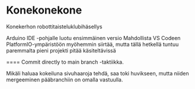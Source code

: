 # Konekonekone
Konekerhon robottitaisteluklubihäsellys

Arduino IDE -pohjalle luotu ensimmäinen versio
Mahdollista VS Codeen PlatformIO-ympäristöön myöhemmin siirtää, mutta tällä hetkellä tuntuu paremmalta pieni projekti pitää käsiteltävissä

====
Commit directly to main branch -taktiikka.

Mikäli haluaa kokeiluna sivuhaaroja tehdä, saa toki huvikseen, mutta niiden mergeeminen pääbranchiin on omalla vastuulla.
